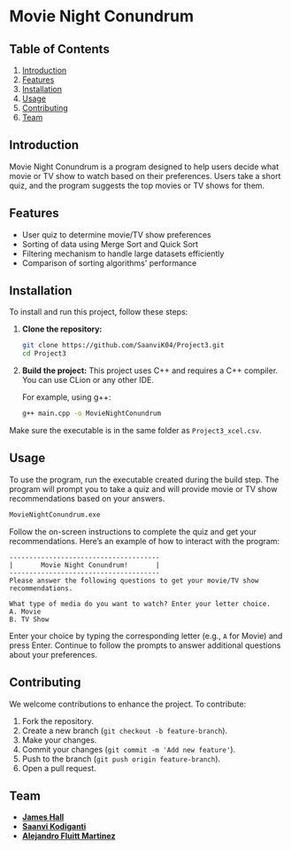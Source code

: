 # Movie Night Conundrum

## Table of Contents

1. [Introduction](#introduction)
2. [Features](#features)
3. [Installation](#installation)
4. [Usage](#usage)
5. [Contributing](#contributing)
6. [Team](#team)

## Introduction

Movie Night Conundrum is a program designed to help users decide what movie or TV show to watch based on their preferences. Users take a short quiz, and the program suggests the top movies or TV shows for them.

## Features

- User quiz to determine movie/TV show preferences
- Sorting of data using Merge Sort and Quick Sort
- Filtering mechanism to handle large datasets efficiently
- Comparison of sorting algorithms' performance

## Installation

To install and run this project, follow these steps:

1. **Clone the repository:**

   ```bash
   git clone https://github.com/SaanviK04/Project3.git
   cd Project3
   ```

2. **Build the project:**
   This project uses C++ and requires a C++ compiler. You can use CLion or any other IDE.

   For example, using g++:

   ```bash
   g++ main.cpp -o MovieNightConundrum
   ```

Make sure the executable is in the same folder as `Project3_xcel.csv`.

## Usage

To use the program, run the executable created during the build step. The program will prompt you to take a quiz and will provide movie or TV show recommendations based on your answers.

```bash
MovieNightConundrum.exe
```

Follow the on-screen instructions to complete the quiz and get your recommendations. Here’s an example of how to interact with the program:

```
--------------------------------------
|       Movie Night Conundrum!       |
--------------------------------------
Please answer the following questions to get your movie/TV show recommendations.

What type of media do you want to watch? Enter your letter choice.
A. Movie
B. TV Show
```

Enter your choice by typing the corresponding letter (e.g., `A` for Movie) and press Enter. Continue to follow the prompts to answer additional questions about your preferences.

## Contributing

We welcome contributions to enhance the project. To contribute:

1. Fork the repository.
2. Create a new branch (`git checkout -b feature-branch`).
3. Make your changes.
4. Commit your changes (`git commit -m 'Add new feature'`).
5. Push to the branch (`git push origin feature-branch`).
6. Open a pull request.

## Team

- **[James Hall](https://github.com/jameSHIFT4)**
- **[Saanvi Kodiganti](https://github.com/SaanviK04)**
- **[Alejandro Fluitt Martinez](https://github.com/lilbigboy1)**
